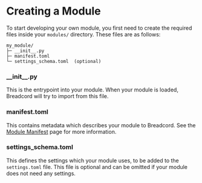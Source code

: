 # Creating a Module

To start developing your own module, you first need to create the required files inside your `modules/` directory. These files are as follows:

```
my_module/
├─ __init__.py
├─ manifest.toml
└─ settings_schema.toml  (optional)
```

### \_\_init\_\_.py
This is the entrypoint into your module. When your module is loaded, Breadcord will try to import from this file.
<!--
`__init__.py` will eventually also be optional, for libraries.
https://discord.com/channels/1042824621646413854/1043976078630342767/1103088521566228490
-->

### manifest.toml
This contains metadata which describes your module to Breadcord. See the [Module Manifest](module-manifest.md) page for more information.

### settings_schema.toml
This defines the settings which your module uses, to be added to the `settings.toml` file. This file is optional and can be omitted if your module does not need any settings.

